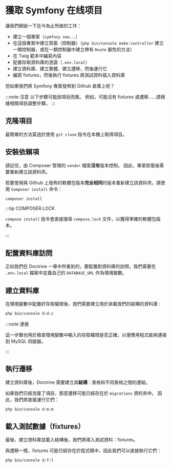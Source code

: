 # 獲取 Symfony 在线项目

讓我們總結一下迄今為止所做的工作：

-   建立一個專案（`symfony new..`.）
-   在這個專案中建立頁面（控制器）（`php bin/console make:controller` 建立一類控制器，或在一類控制器中建立帶有 `Route` 屬性的方法）
-   在 Twig 範本中編寫內容
-   配置存取資料庫的憑證（`.env.local`）
-   建立資料庫、建立實體、建立遷移，然後運行它
-   編寫 fixtures，然後執行 fixtures 將測試資料插入資料庫

但如果我們將 Symfony 專案發佈到 Github 倉庫上呢？

:::note 注意
以下步驟可能因項目而異。 例如，可能沒有 fixtures 或遷移......請根據相關項目調整步驟。
:::

## 克隆項目

最簡單的方法莫過於使用 `git clone` 指令在本機上取得項目。

## 安裝依賴項

請記住，由 Composer 管理的 `vendor` 檔案**沒有**版本控制。 因此，專案恢復後需要重新建立該資料夾。

若要使用與 Github 上發佈的軟體包版本**完全相同**的版本重新建立該資料夾，請使用 `Composer install` 命令：

```bash
composer install
```

:::tip COMPOSER.LOCK

`compose install` 指令會直接搜尋 `compose.lock` 文件，以獲得準確的軟體包版本。

:::

## 配置資料庫訪問

正如我們在 Doctrine 一章中所看到的，要配置對資料庫的訪問，我們需要在 `.env.local` 檔案中定義自己的 `DATABASE_URL` 作為環境變數。

## 建立資料庫

在環境變數中配置好存取權限後，我們需要建立用於承載我們的結構的資料庫 :

```bash
php bin/console d:d:c
```

:::note 連接

這一步驟也用於檢查環境變數中輸入的存取權限是否正確，以便應用程式能夠連接到 MySQL 伺服器。

:::

## 執行遷移

建立資料庫後，Doctrine 需要建立其**結構**：表格和不同表格之間的連結。

如果我們已經克隆了項目，那麼遷移可能已經存在於 `migrations` 資料夾中。 因此，我們將直接運行它們：

```bash
php bin/console d:m:m
```

## 載入測試數據（fixtures）

最後，建立資料庫並載入結構後，我們將導入測試資料：fixtures。

與遷移一樣，fixtures 可能已經存在於程式碼中，因此我們可以直接執行它們：

```bash
php bin/console d:f:l
```
